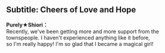 # 

  
## Subtitle: Cheers of Love and Hope
  
**Purely★Shiori：**  
Recently, we've been getting more and more support from the  
townspeople. I haven't experienced anything like it before,  
so I'm really happy! I'm so glad that I became a magical girl!  
